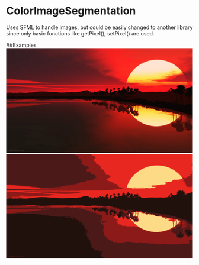 # ColorImageSegmentation
Uses SFML to handle images, but could be easily changed to another library since only basic functions like getPixel(), setPixel() are used.

##Examples
![Example1](/Examples/ex1.jpg?raw=true)
![Output1](/Examples/out1.png?raw=true)